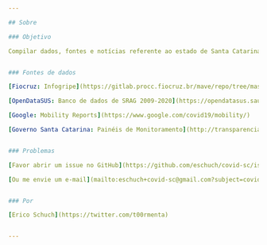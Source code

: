 ```yaml
---

## Sobre

### Objetivo

Compilar dados, fontes e notícias referente ao estado de Santa Catarina sobre COVID-19.


### Fontes de dados

[Fiocruz: Infogripe](https://gitlab.procc.fiocruz.br/mave/repo/tree/master/Dados/InfoGripe)

[OpenDataSUS: Banco de dados de SRAG 2009-2020](https://opendatasus.saude.gov.br/dataset?tags=SRAG)

[Google: Mobility Reports](https://www.google.com/covid19/mobility/)

[Governo Santa Catarina: Painéis de Monitoramento](http://transparenciacovid19.sc.gov.br/paineis)


### Problemas

[Favor abrir um issue no GitHub](https://github.com/eschuch/covid-sc/issues/new/choose)

[Ou me envie um e-mail](mailto:eschuch+covid-sc@gmail.com?subject=covid-sc)


### Por

[Erico Schuch](https://twitter.com/t00rmenta)


---
```


